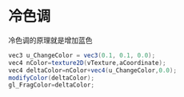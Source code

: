 # 冷色调

冷色调的原理就是增加蓝色

```java
vec3 u_ChangeColor = vec3(0.1, 0.1, 0.0);
vec4 nColor=texture2D(vTexture,aCoordinate);
vec4 deltaColor=nColor+vec4(u_ChangeColor,0.0);
modifyColor(deltaColor);
gl_FragColor=deltaColor;
```

